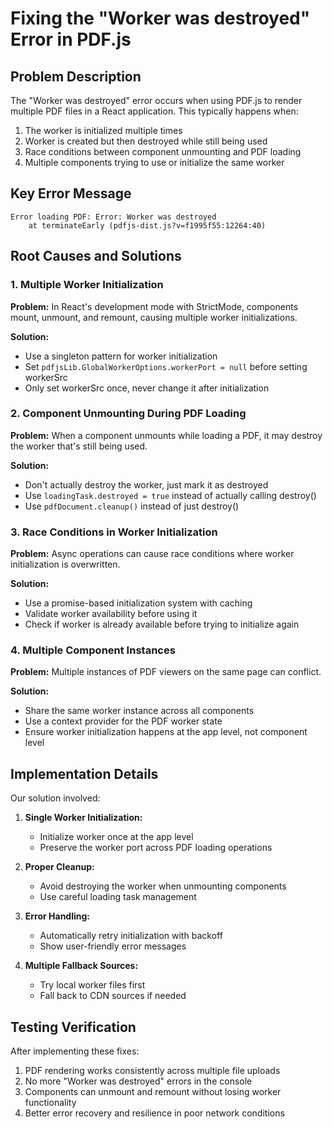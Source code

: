 # Fixing the "Worker was destroyed" Error in PDF.js

## Problem Description

The "Worker was destroyed" error occurs when using PDF.js to render multiple PDF files in a React application. This typically happens when:

1. The worker is initialized multiple times
2. Worker is created but then destroyed while still being used
3. Race conditions between component unmounting and PDF loading
4. Multiple components trying to use or initialize the same worker

## Key Error Message

```
Error loading PDF: Error: Worker was destroyed
    at terminateEarly (pdfjs-dist.js?v=f1995f55:12264:40)
```

## Root Causes and Solutions

### 1. Multiple Worker Initialization

**Problem:** In React's development mode with StrictMode, components mount, unmount, and remount, causing multiple worker initializations.

**Solution:**
- Use a singleton pattern for worker initialization
- Set `pdfjsLib.GlobalWorkerOptions.workerPort = null` before setting workerSrc
- Only set workerSrc once, never change it after initialization

### 2. Component Unmounting During PDF Loading

**Problem:** When a component unmounts while loading a PDF, it may destroy the worker that's still being used.

**Solution:**
- Don't actually destroy the worker, just mark it as destroyed
- Use `loadingTask.destroyed = true` instead of actually calling destroy()
- Use `pdfDocument.cleanup()` instead of just destroy()

### 3. Race Conditions in Worker Initialization

**Problem:** Async operations can cause race conditions where worker initialization is overwritten.

**Solution:**
- Use a promise-based initialization system with caching
- Validate worker availability before using it
- Check if worker is already available before trying to initialize again

### 4. Multiple Component Instances

**Problem:** Multiple instances of PDF viewers on the same page can conflict.

**Solution:**
- Share the same worker instance across all components
- Use a context provider for the PDF worker state
- Ensure worker initialization happens at the app level, not component level

## Implementation Details

Our solution involved:

1. **Single Worker Initialization:** 
   - Initialize worker once at the app level
   - Preserve the worker port across PDF loading operations

2. **Proper Cleanup:**
   - Avoid destroying the worker when unmounting components
   - Use careful loading task management

3. **Error Handling:**
   - Automatically retry initialization with backoff
   - Show user-friendly error messages

4. **Multiple Fallback Sources:**
   - Try local worker files first
   - Fall back to CDN sources if needed

## Testing Verification

After implementing these fixes:
1. PDF rendering works consistently across multiple file uploads
2. No more "Worker was destroyed" errors in the console
3. Components can unmount and remount without losing worker functionality
4. Better error recovery and resilience in poor network conditions
